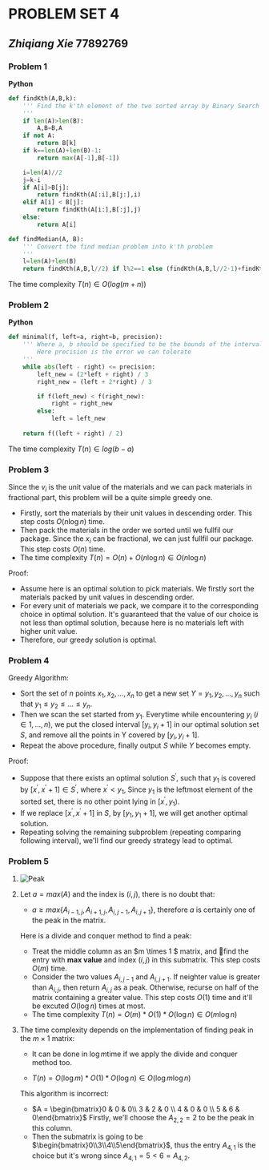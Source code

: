 # PROBLEM SET 4

## _Zhiqiang Xie_ 77892769



### Problem 1

**Python**

```Python
def findKth(A,B,k):
    ''' Find the k'th element of the two sorted array by Binary Search
    '''
    if len(A)>len(B):
        A,B=B,A
    if not A:
        return B[k]
    if k==len(A)+len(B)-1:
        return max(A[-1],B[-1])

    i=len(A)//2
    j=k-i
    if A[i]>B[j]:
        return findKth(A[:i],B[j:],i)
    elif A[i] < B[j]:
        return findKth(A[i:],B[:j],j)
    else:
        return A[i]

def findMedian(A, B):
    ''' Convert the find median problem into k'th problem
    '''
    l=len(A)+len(B)
    return findKth(A,B,l//2) if l%2==1 else (findKth(A,B,l//2-1)+findKth(A,B,l//2))/2
```

The time complexity $T(n) \in O(log(m+n))$



### Problem 2

**Python**

```Python
def minimal(f, left=a, right=b, precision):
    ''' Where a, b should be specified to be the bounds of the interval.
        Here precision is the error we can tolerate
    '''
    while abs(left - right) <= precision:
        left_new = (2*left + right) / 3
        right_new = (left + 2*right) / 3

        if f(left_new) < f(right_new):
            right = right_new
        else:
            left = left_new
            
    return f((left + right) / 2)
```

The time complexity $T(n) \in log(b-a)$



### Problem 3

Since the $v_i$ is the unit value of the materials and we can pack materials in fractional part, this problem will be a quite simple greedy one.

- Firstly, sort the materials by their unit values in descending order. This step costs $O(n\log n)$ time.
- Then pack the materials in the order we sorted until we fullfil our package. Since the $x_i$ can be fractional, we can just fullfil our package. This step costs $O(n)$ time.
- The time complexity $T(n) = O(n) + O(n\log n) \in O(n\log n)$

Proof:

- Assume here is an optimal solution to pick materials. We firstly sort the materials packed by unit values in descending order.
- For every unit of materials we pack, we compare it to the corresponding choice in optimal solution. It's guaranteed that the value of  our choice is not less than optimal solution, because here is no materials left with higher unit value.
- Therefore, our greedy solution is optimal.



### Problem 4

Greedy Algorithm:

- Sort the set of $n$ points ${x_1, x_2, ..., x_n}$ to get a new set $Y = {y_1, y_2, ..., y_n}$ such that $y_1 \leq y_2 \leq ... \leq y_n$.
- Then we scan the set started from $y_1$. Everytime while encountering $y_i$ ($i \in {1, ..., n}$), we put the closed interval $[y_i, y_i + 1]$ in our optimal solution set $S$, and remove all the points in Y covered by $[y_i , y_i + 1]$.
- Repeat the above procedure, finally output $S$ while $Y$ becomes empty.

Proof:

- Suppose that there exists an optimal solution $S^′$, such that $y_1$ is covered by $[x^′, x^′+1] \in S^′$, where $x^′ < y_1$, Since $y_1$ is the leftmost element of the sorted set, there is no other point lying in $[x^′ , y_1)$.
- If we replace $[x^′, x^′ +1]$ in $S$, by $[y_1, y_1 +1]$, we will get another optimal solution.
- Repeating solving the remaining subproblem (repeating comparing following interval), we'll find our greedy strategy lead to optimal.



### Problem 5

1. ![Peak](https://raw.githubusercontent.com/xiezhq-hermann/Algorithm-problem-set-solution/master/materials/peak.jpg)

2. Let $a = max(A)$ and the index is $(i,j)$, there is no doubt that:

   - $a \geq max \{A_{i-1,j}, A_{i+1,j}, A_{i,j-1}, A_{i,j+1} \}$, therefore $a$ is certainly one of the peak in the matrix.

   Here is a divide and conquer method to find a peak:

   - Treat the middle column as an $m \times 1 $ matrix, and find the entry with **max value** and index $(i, j)$ in this submatrix. This step costs $O(m)$ time.
   - Consider the two values $A_{i,j-1}$ and $A_{i,j+1}$. If neighter value is greater than $A_{i,j}$, then return $A_{i,j}$ as a peak. Otherwise, recurse on half of the matrix containing a greater value. This step costs $O(1)$ time and it'll be excuted $O(\log n)$ times at most.
   - The time complexity $T(n) = O(m)*O(1)*O(\log n) \in O(m\log n)$

3. The time complexity depends on the implementation of finding peak in the $m\times 1$ matrix:

   - It can be done in $\log m​$ time if we apply the divide and conquer method too.


   - $T(n) = O(\log m)*O(1)*O(\log n) \in O(\log m\log n)$

   This algorithm is incorrect:

   - $A = \begin{bmatrix}0 & 0 & 0\\ 3 & 2 & 0 \\ 4 & 0 & 0 \\ 5 & 6 & 0\end{bmatrix}$ Firstly, we'll choose the $A_{2,2} = 2$ to be the peak in this column.
   - Then the submatrix is going to be  $\begin{bmatrix}0\\3\\4\\5\end{bmatrix}$, thus the entry $A_{4,1}$ is the choice but it's wrong since $A_{4,1} = 5 < 6 = A_{4,2}$.